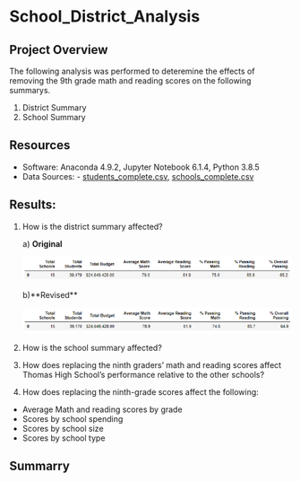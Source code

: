 # School_District_Analysis

## Project Overview
The following analysis was performed to deteremine the effects of removing the 9th grade math and reading scores on the following summarys.
1. District Summary
2. School Summary

## Resources 
- Software: Anaconda 4.9.2, Jupyter Notebook 6.1.4, Python 3.8.5
- Data Sources: - [students_complete.csv](resources/students_complete.csv), [schools_complete.csv](resources/schools_complete.csv)


## Results: 

1. How is the district summary affected?

   a) **Original**
   <p align="left">
   <img src="Resources/district_summary_original.PNG">
   </p>
   b)**Revised**
   <p align="left">
   <img src="Resources/district_summary_revised.PNG">
   </p>
   
2. How is the school summary affected?
3. How does replacing the ninth graders’ math and reading scores affect Thomas High School’s performance relative to the other schools?
4. How does replacing the ninth-grade scores affect the following:
  - Average Math and reading scores by grade
  - Scores by school spending
  - Scores by school size
  - Scores by school type


## Summarry
